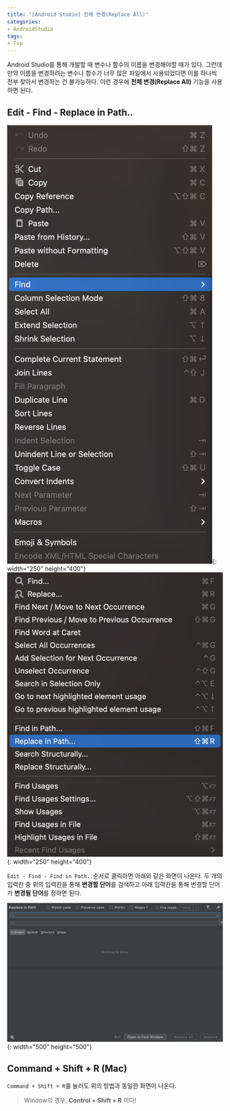 ```yaml
---
title: "[Android Studio] 전체 변경(Replace All)"
categories:
- AndroidStudio
tags:
- Tip
---
```


Android Studio를 통해 개발할 때 변수나 함수의 이름을 변경해야할 때가 있다. 그런데 만약 이름을 변경하려는 변수나 함수가 너무 많은 파일에서 사용되었다면 이를 하나씩 전부 찾아서 변경하는 건 불가능하다. 이런 경우에 **전체 변경(Replace All)** 기능을 사용하면 된다.

## Edit - Find - Replace in Path..

![Example1](/assets/flutter/Tip/replaceall/Example1.png){: width="250" height="400"}
![Example2](/assets/flutter/Tip/replaceall/Example2.png){: width="250" height="400"}

`Edit - Find - Find in Path..`순서로 클릭하면 아래와 같은 화면이 나온다. 두 개의 입력칸 중 위의 입력칸을 통해 **변경할 단어**를 검색하고 아래 입력칸을 통해 변경할 단어가 **변경될 단어**를 정하면 된다.

![Example3](/assets/flutter/Tip/replaceall/Example3.png){: width="500" height="500"}
## Command + Shift + R (Mac)

`Command + Shift + R`를 눌러도 위의 방법과 동일한 화면이 나온다.

> Window의 경우, **Control + Shift + R** 이다!
